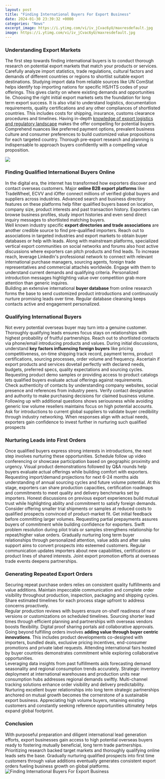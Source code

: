 ```yaml
---
layout: post
title: "Finding International Buyers For Export Business"
date: 2024-01-30 23:39:32 +0000
categories: "News"
excerpt_image: https://i.ytimg.com/vi/iv_jCvac6yU/maxresdefault.jpg
image: https://i.ytimg.com/vi/iv_jCvac6yU/maxresdefault.jpg
---
```


### Understanding Export Markets
The first step towards finding international buyers is to conduct thorough research on potential export markets that match your products or services. Carefully analyze import statistics, trade regulations, cultural factors and demands of different countries or regions to shortlist suitable export destinations. Studying import data from reliable sources like UN ComStat helps identify top importing nations for specific HS/HTS codes of your offerings. This gives clarity on where existing demands and opportunities lie. Choosing the right initial export markets sets the foundation for long term export success.
It is also vital to understand logistics, documentation requirements, quality certifications and any other compliances of shortlisted countries. This includes costs for shipping, insurance, customs clearance procedures and timelines. Having in-depth [knowledge of export logistics and regulatory landscape](https://yt.io.vn/collection/ackermann) makes the offer compelling for potential buyers. Comprehend nuances like preferred payment options, prevalent business culture and consumer preferences to build customized value propositions for each targeted country. Thorough pre-export research and planning is indispensable to approach buyers confidently with a compelling value proposition.  

![](https://www.iiiem.in/blog/wp-content/uploads/2020/10/FIND-BUYYERS-1.jpg)
### Finding Qualified International Buyers Online
In the digital era, the internet has transformed how exporters discover and contact overseas customers. Major **online B2B export platforms** like TradeWheel, ECVV and iOffer connect millions of verified global buyers and suppliers across industries. Advanced search and business directory features on these platforms help filter qualified buyers based on location, company size, product interests and past transaction history. Exporters can browse business profiles, study import histories and even send direct inquiry messages to shortlisted matching buyers.  
Well known industry specific **export directories and trade associations** are another credible source to find pre-qualified importers. Reach out to associations in targeted industries and export markets to obtain buyer databases or help with leads. Along with mainstream platforms, specialized vertical export communities on social networks and forums also host active discussions where exporters can pitch products and find leads.
To increase reach, leverage LinkedIn's professional network to connect with relevant international purchase managers, sourcing agents, foreign trade representatives and commercial attachés worldwide. Engage with them to understand current demands and qualifying criteria. Personalized introduction messages highlighting value over competition grab more attention than generic inquires.  
Building an extensive international **buyer database** from online research forms the base to send customized product introductions and continuously nurture promising leads over time. Regular database cleansing keeps contacts active and engagement personalized.
### Qualifying International Buyers 
Not every potential overseas buyer may turn into a genuine customer. Thoroughly qualifying leads ensures focus stays on relationships with highest probability of fruitful partnerships. 
Reach out to shortlisted contacts via phone/email introducing products and values. During initial discussions, understand **key factors influencing foreign buyers** like pricing competitiveness, on-time shipping track record, payment terms, product certifications, sourcing processes, order volume and frequency. 
Ascertain if export products and services dovetail perfectly with declared needs, budgets, preferred specs, quality expectations and sourcing cycles. Requesting product demo samples or providing access to product catalogs lets qualified buyers evaluate actual offerings against requirements.  
Check authenticity of contacts by understanding company websites, social presence and references from industry peers. Verify contact designation and authority to make purchasing decisions for claimed business volume. Following up with additional questions shows seriousness while avoiding generic low volume resellers maintains focus on high potential accounts.
Ask for introductions to current global suppliers to validate buyer credibility through industry networking. When responses align with actual needs, exporters gain confidence to invest further in nurturing such qualified prospects
### Nurturing Leads into First Orders  
Once qualified buyers express strong interests in introductions, the next step involves nurturing these opportunities. Schedule follow up video conferencing or showcase participation based on geographic proximity and urgency. Visual product demonstrations followed by Q&A rounds help buyers evaluate actual offerings while building comfort with exporters. 
Requesting import/demand projections for next 6-24 months aids understanding of annual sourcing cycles and future volume potential. At this stage, exporters can share production capacities, certification roadmaps and commitments to meet quality and delivery benchmarks set by importers. Honest discussions on previous export experiences build mutual trust while highlighting ability and commitment to satisfy foreign demands.  
Consider offering smaller trial shipments or samples at reduced costs to qualified prospects convinced of product-market fit. Get initial feedback before committing larger volumes. Requesting partial prepayments assures buyers of commitment while building confidence for exporters. Swift problem resolution during pilot trials or samples strengthens relationship for repeat/higher value orders.
Gradually nurturing long term buyer relationships through personalized attention, value adds and after sales support aims to convert prospects into esteemed customers. Regular communication updates importers about new capabilities, certifications or product lines of shared interests. Joint export promotion efforts at overseas trade events deepens partnerships.
### Generating Repeated Export Orders
Securing repeat purchase orders relies on consistent quality fulfillments and value additions. Maintain impeccable communication and complete order visibility throughout production, inspection, packaging and shipping cycles. Share estimated timelines for each process stage upfront to address concerns proactively.  
Regular production reviews with buyers ensure on-shelf readiness of new versions or customizations on scheduled timelines. Sourcing shorter lead times through efficient planning and partnerships with overseas vendors boosts flexibility. Digital proof sharing portals aid collaborative approvals.  
Going beyond fulfilling orders involves **adding value through buyer centric innovations**. This includes product developments co-designed with importers, bundled deals, exclusive pricing incentives, end-consumer promotions and private label requests. Attending international fairs hosted by buyer countries demonstrates commitment while exploring collaborative opportunities.  
Leveraging data insights from past fulfillments aids forecasting demand seasonality and regional consumption trends accurately. Strategic inventory deployment at international warehouses and production units near consumption hubs addresses regional demands swiftly. Multi-channel tracking solutions enhance order visibility and delivery predictability.
Nurturing excellent buyer relationships into long term strategic partnerships anchored on mutual growth becomes the cornerstone of a sustainable export business. Appreciating high volume buyers, retaining existing customers and constantly seeking reference opportunities ultimately helps expand global footprint.
### Conclusion
With purposeful preparation and diligent international lead generation efforts, export businesses gain access to high potential overseas buyers ready to fostering mutually beneficial, long term trade partnerships. Prioritizing research backed target markets and thoroughly qualifying online leads sets the base. Gradually nurturing qualified prospects into first time customers through value additions eventually generates consistent export orders fueling business growth on global platforms.
![Finding International Buyers For Export Business](https://i.ytimg.com/vi/iv_jCvac6yU/maxresdefault.jpg)